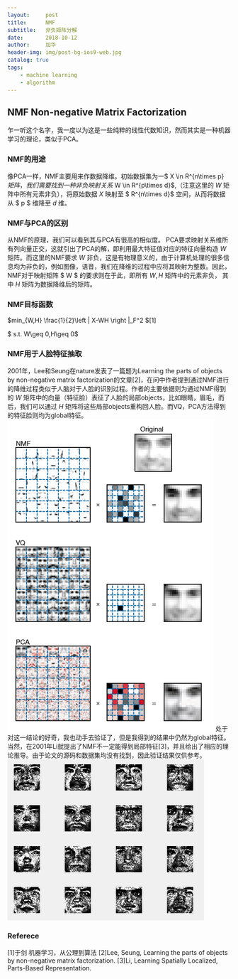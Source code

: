 ```yaml
---
layout:     post
title:      NMF
subtitle:   非负矩阵分解
date:       2018-10-12
author:     加华
header-img: img/post-bg-ios9-web.jpg
catalog: true
tags:
    - machine learning
    - algorithm
---
```


## NMF Non-negative Matrix Factorization
乍一听这个名字，我一度以为这是一些纯粹的线性代数知识，然而其实是一种机器学习的理论，类似于PCA。

### NMF的用途
像PCA一样，NMF主要用来作数据降维。初始数据集为一$ X \in R^{n\times p} $矩阵，我们需要找到一种非负映射关系$ W \in R^{p\times d}$,（注意这里的 $W$ 矩阵中所有元素非负），将原始数据 $X$ 映射至 $ R^{n\times d}$ 空间，从而将数据从 $ p $ 维降至 $d$ 维。

### NMF与PCA的区别
从NMF的原理，我们可以看到其与PCA有很高的相似度。 PCA要求映射关系维所有列向量正交，这就引出了PCA的解，即利用最大特征值对应的特征向量构造 $W$ 矩阵。而这里的NMF要求 $W$ 非负，这是有物理意义的，由于计算机处理的很多信息均为非负的，例如图像，语音，我们在降维的过程中应将其映射为整数。因此，NMF对于映射矩阵 $ W $ 的要求则在于此，即所有 $W,H$ 矩阵中的元素非负， 其中 $H$ 矩阵为数据降维后的矩阵。

### NMF目标函数
$min_{W,H} \frac{1}{2}\left \| X-WH \right \|_F^2 $[1]

$ s.t. W\geq 0,H\geq 0$

### NMF用于人脸特征抽取
2001年，Lee和Seung在nature发表了一篇题为Learning the parts of objects by non-negative matrix factorization的文章[2]，在问中作者提到通过NMF进行的降维过程类似于人脑对于人脸的识别过程。作者的主要依据则为通过NMF得到的 $W$ 矩阵中的向量（特征脸）表征了人脸的局部objects，比如眼睛，眉毛，而后，我们可以通过 $H$ 矩阵将这些局部objects重构回人脸。而VQ，PCA方法得到的特征脸则均为global特征。
![](/img/nmf_facial_features.jpg)
处于对这一结论的好奇，我也动手去验证了，但是我得到的结果中仍然为global特征。当然，在2001年Li就提出了NMF不一定能得到局部特征[3]，并且给出了相应的理论推导。由于论文的源码和数据集均没有找到，因此验证结果仅供参考。
![这是我的结果](/img/nmf_myresults.jpg)

### Referece
[1]于剑 机器学习，从公理到算法
[2]Lee, Seung, Learning the parts of objects by non-negative matrix factorization.
[3]Li, Learning Spatially Localized, Parts-Based Representation.